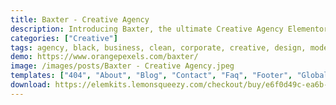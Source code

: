 ```yaml
---
title: Baxter - Creative Agency
description: Introducing Baxter, the ultimate Creative Agency Elementor Template Kit. Elevate your agency with meticulously designed templates. Tailored for seamless integration with Elementor, this kit offers effortless customization and a user-friendly experience. Unleash the potential of Baxter's templates to craft a captivating online presence showcasing your creative services. Whether you specialize in design, branding, or marketing, Baxter's adaptable templates ensure your brand stands out. Embark on a journey of web design excellence with this exceptional Template Kit, curated to enhance your online presence and elevate your creative agency to new heights of innovation and success.
categories: ["Creative"]
tags: agency, black, business, clean, corporate, creative, design, modern, multipurpose, orange, portfolio, post layout, responsive, template, wordpress
demo: https://www.orangepexels.com/baxter/
image: /images/posts/Baxter - Creative Agency.jpeg
templates: ["404", "About", "Blog", "Contact", "Faq", "Footer", "Global", "Header", "Home", "Metform Contact Form", "Post Before Footer", "Post Header", "Pricing", "Services", "Single Post Content 1", "Single Post Content 2", "Single Post Content 3", "Single Work 1", "Single Work 2", "Work"]
download: https://elemkits.lemonsqueezy.com/checkout/buy/e6f0d49c-ea6b-4a11-b113-6520250a099b
---
```

